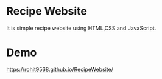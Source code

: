 # Recipe Website
It is simple recipe website using HTML,CSS and JavaScript.

# Demo
 https://rohit9568.github.io/RecipeWebsite/
